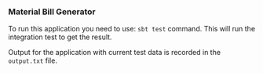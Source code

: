 ### **Material Bill Generator**
To run this application you need to use:
`sbt test` command.
This will run the integration test to get the result.

Output for the application with current test data is recorded in the `output.txt` file.